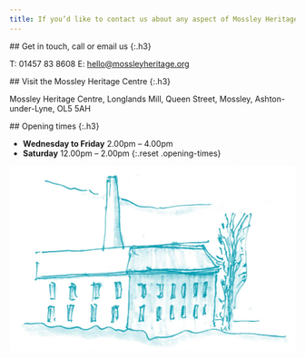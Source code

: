 ```yaml
---
title: If you’d like to contact us about any aspect of Mossley Heritage, we would love to hear from you.
---
```


<section class="section" markdown="1">
## Get in touch, call or email us
{:.h3}

T: 01457 83 8608
E: hello@mossleyheritage.org
</section>

<section class="section" markdown="1">
## Visit the Mossley Heritage Centre
{:.h3}

Mossley Heritage Centre,
Longlands Mill,
Queen Street,
Mossley,
Ashton-under-Lyne,
OL5 5AH
</section>

<section class="section" markdown="1">
## Opening times
{:.h3}

- **Wednesday to Friday** 2.00pm – 4.00pm
- **Saturday** 12.00pm – 2.00pm
{:.reset .opening-times}
</section>

![An illustration of a chimney in Mossley](/images/contact/MH_Getintouch@2x.jpg)
